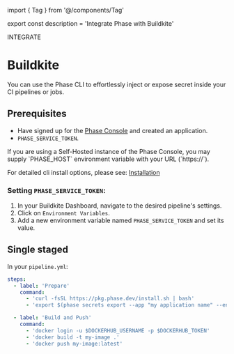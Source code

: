import { Tag } from '@/components/Tag'

export const description = 'Integrate Phase with Buildkite'

<Tag variant="small">INTEGRATE</Tag>

# Buildkite

You can use the Phase CLI to effortlessly inject or expose secret inside your CI pipelines or jobs.

## Prerequisites

- Have signed up for the [Phase Console](https://console.phase.dev) and created an application.
- `PHASE_SERVICE_TOKEN`.

<Note>
  If you are using a Self-Hosted instance of the Phase Console, you may supply
  `PHASE_HOST` environment variable with your URL (`https://<HOST>`).
</Note>

For detailed cli install options, please see: [Installation](/cli/install)

### Setting `PHASE_SERVICE_TOKEN`:

1. In your Buildkite Dashboard, navigate to the desired pipeline's settings.
2. Click on `Environment Variables`.
3. Add a new environment variable named `PHASE_SERVICE_TOKEN` and set its value.

## Single staged

In your `pipeline.yml`:

```yaml
steps:
  - label: 'Prepare'
    command:
      - 'curl -fsSL https://pkg.phase.dev/install.sh | bash'
      - 'export $(phase secrets export --app "my application name" --env prod DOCKERHUB_USERNAME DOCKERHUB_TOKEN | xargs)'

  - label: 'Build and Push'
    command:
      - 'docker login -u $DOCKERHUB_USERNAME -p $DOCKERHUB_TOKEN'
      - 'docker build -t my-image .'
      - 'docker push my-image:latest'
```
